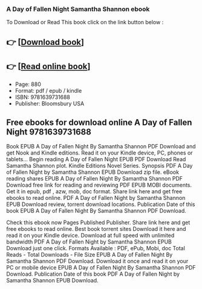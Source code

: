 ### A Day of Fallen Night Samantha Shannon ebook

To Download or Read This book click on the link button below :

## 👉  [**[Download book](http://get-pdfs.com/download.php?group=book&from=github.com&id=642679&lnk=1066 "Download book")**]

## 👉  [**[Read online book](http://get-pdfs.com/download.php?group=book&from=github.com&id=642679&lnk=1066 "Read online book")**]


* Page: 880
* Format: pdf / epub / kindle
* ISBN: 9781639731688
* Publisher: Bloomsbury USA



## Free ebooks for download online A Day of Fallen Night 9781639731688


Book EPUB A Day of Fallen Night By Samantha Shannon PDF Download and get Nook and Kindle editions. Read it on your Kindle device, PC, phones or tablets... Begin reading A Day of Fallen Night EPUB PDF Download Read Samantha Shannon plot. Kindle Editions Novel Series. Synopsis PDF A Day of Fallen Night by Samantha Shannon EPUB Download zip file. eBook reading shares EPUB A Day of Fallen Night By Samantha Shannon PDF Download free link for reading and reviewing PDF EPUB MOBI documents. Get it in epub, pdf , azw, mob, doc format. Share link here and get free ebooks to read online. PDF A Day of Fallen Night by Samantha Shannon EPUB Download review, torrent download locations. Publication Date of this book EPUB A Day of Fallen Night By Samantha Shannon PDF Download.

Check this ebook now Pages Published Publisher. Share link here and get free ebooks to read online. Best book torrent sites Download it here and read it on your Kindle device. Download at full speed with unlimited bandwidth PDF A Day of Fallen Night by Samantha Shannon EPUB Download just one click. Formats Available : PDF, ePub, Mobi, doc Total Reads - Total Downloads - File Size EPUB A Day of Fallen Night By Samantha Shannon PDF Download. Download it once and read it on your PC or mobile device EPUB A Day of Fallen Night By Samantha Shannon PDF Download. Publication Date of this book PDF A Day of Fallen Night by Samantha Shannon EPUB Download.






